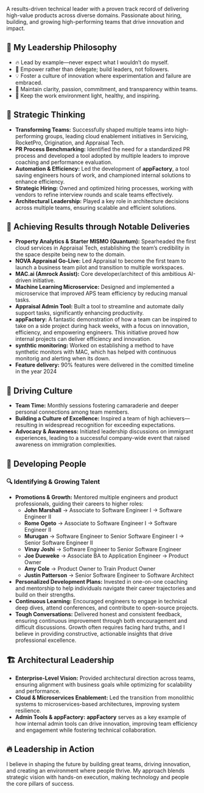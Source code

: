 
A results-driven technical leader with a proven track record of delivering high-value products across diverse domains. Passionate about hiring, building, and growing high-performing teams that drive innovation and impact.

## 🌟 My Leadership Philosophy
- 🔥 Lead by example—never expect what I wouldn’t do myself.
- 🚀 Empower rather than delegate; build leaders, not followers.
- 💡 Foster a culture of innovation where experimentation and failure are embraced.
- 🎯 Maintain clarity, passion, commitment, and transparency within teams.
- 🌱 Keep the work environment light, healthy, and inspiring.

## 🧠 Strategic Thinking
- **Transforming Teams:** Successfully shaped multiple teams into high-performing groups, leading cloud enablement initiatives in Servicing, RocketPro, Origination, and Appraisal Tech.
- **PR Process Benchmarking:** Identified the need for a standardized PR process and developed a tool adopted by multiple leaders to improve coaching and performance evaluation.
- **Automation & Efficiency:** Led the development of **appFactory**, a tool saving engineers hours of work, and championed internal solutions to enhance efficiency.
- **Strategic Hiring:** Owned and optimized hiring processes, working with vendors to refine interview rounds and scale teams effectively.
- **Architectural Leadership:** Played a key role in architecture decisions across multiple teams, ensuring scalable and efficient solutions.

## 🚀 Achieving Results through Notable Deliveries
- **Property Analytics & Starter MISMO (Quantum):** Spearheaded the first cloud services in Appraisal Tech, establishing the team’s credibility in the space despite being new to the domain.
- **NOVA Appraisal Go-Live:** Led Appraisal to become the first team to launch a business team pilot and transition to multiple workspaces.
- **MAC.ai (Amrock Assist):** Core developer/architect of this ambitious AI-driven initiative.
- **Machine Learning Microservice:** Designed and implemented a microservice that improved APS team efficiency by reducing manual tasks.
- **Appraisal Admin Tool:** Built a tool to streamline and automate daily support tasks, significantly enhancing productivity.
- **appFactory:** A fantastic demonstration of how a team can be inspired to take on a side project during hack weeks, with a focus on innovation, efficiency, and empowering engineers. This initiative proved how internal projects can deliver efficiency and innovation.
- **synthtic monitoring:** Worked on establishing a method to have synthetic monitors with MAC, which has helped with continuous monitorig and alerting when its down. 
- **Feature delivery:** 90% features were delivered in the comitted timeline in the year 2024 

## 🤝 Driving Culture
- **Team Time:** Monthly sessions fostering camaraderie and deeper personal connections among team members.
- **Building a Culture of Excellence:** Inspired a team of high achievers—resulting in widespread recognition for exceeding expectations.
- **Advocacy & Awareness:** Initiated leadership discussions on immigrant experiences, leading to a successful company-wide event that raised awareness on immigration complexities.

## 🌱 Developing People
### 🔍 Identifying & Growing Talent
- **Promotions & Growth:** Mentored multiple engineers and product professionals, guiding their careers to higher roles:
  - **John Marshall** → Associate to Software Engineer I → Software Engineer II
  - **Rome Ogeto** → Associate to Software Engineer I → Software Engineer II
  - **Murugan** → Software Engineer to Senior Software Engineer I → Senior Software Engineer II
  - **Vinay Joshi** → Software Engineer to Senior Software Engineer
  - **Joe Dueweke** → Associate BA to Application Engineer → Product Owner
  - **Amy Cole** → Product Owner to Train Product Owner
  - **Justin Patterson** → Senior Software Engineer to Software Architect
- **Personalized Development Plans:** Invested in one-on-one coaching and mentorship to help individuals navigate their career trajectories and build on their strengths.
- **Continuous Learning:** Encouraged engineers to engage in technical deep dives, attend conferences, and contribute to open-source projects.
- **Tough Conversations:** Delivered honest and consistent feedback, ensuring continuous improvement through both encouragement and difficult discussions. Growth often requires facing hard truths, and I believe in providing constructive, actionable insights that drive professional excellence.

## 🏗️ Architectural Leadership
- **Enterprise-Level Vision:** Provided architectural direction across teams, ensuring alignment with business goals while optimizing for scalability and performance.
- **Cloud & Microservices Enablement:** Led the transition from monolithic systems to microservices-based architectures, improving system resilience.
- **Admin Tools & appFactory:** **appFactory** serves as a key example of how internal admin tools can drive innovation, improving team efficiency and engagement while fostering technical collaboration.

## 🔥 Leadership in Action
I believe in shaping the future by building great teams, driving innovation, and creating an environment where people thrive. My approach blends strategic vision with hands-on execution, making technology and people the core pillars of success.
